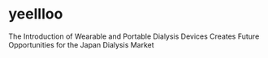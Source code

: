 # yeellloo
The Introduction of Wearable and Portable Dialysis Devices Creates Future Opportunities for the Japan Dialysis Market
